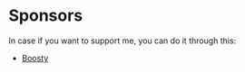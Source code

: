 # Sponsors

In case if you want to support me, you can do it through this:

* [Boosty](https://boosty.to/morglod)
